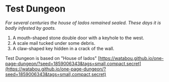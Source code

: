 # Test Dungeon

_For several centuries the house of Iados remained sealed. These days it is badly infested by goats._

1. A mouth-shaped stone double door with a keyhole to the west.
2. A scale mail tucked under some debris.
3. A claw-shaped key hidden in a crack of the wall.

Test Dungeon is based on "House of Iados"
[https://watabou.github.io/one-page-dungeon/?seed=1859006343&tags=small,compact,secret](https://watabou.github.io/one-page-dungeon/?seed=1859006343&tags=small,compact,secret)
